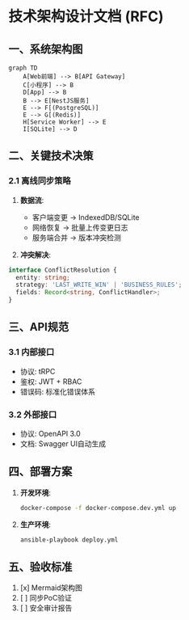 # 技术架构设计文档 (RFC)

## 一、系统架构图
```mermaid
graph TD
    A[Web前端] --> B[API Gateway]
    C[小程序] --> B
    D[App] --> B
    B --> E[NestJS服务]
    E --> F[(PostgreSQL)]
    E --> G[(Redis)]
    H[Service Worker] --> E
    I[SQLite] --> D
```

## 二、关键技术决策
### 2.1 离线同步策略
1. **数据流**:
   - 客户端变更 → IndexedDB/SQLite
   - 网络恢复 → 批量上传变更日志
   - 服务端合并 → 版本冲突检测

2. **冲突解决**:
```typescript
interface ConflictResolution {
  entity: string;
  strategy: 'LAST_WRITE_WIN' | 'BUSINESS_RULES';
  fields: Record<string, ConflictHandler>;
}
```

## 三、API规范
### 3.1 内部接口
- 协议: tRPC
- 鉴权: JWT + RBAC
- 错误码: 标准化错误体系

### 3.2 外部接口
- 协议: OpenAPI 3.0
- 文档: Swagger UI自动生成

## 四、部署方案
1. **开发环境**:
   ```bash
   docker-compose -f docker-compose.dev.yml up
   ```
2. **生产环境**:
   ```bash
   ansible-playbook deploy.yml
   ```

## 五、验收标准
1. [x] Mermaid架构图
2. [ ] 同步PoC验证
3. [ ] 安全审计报告